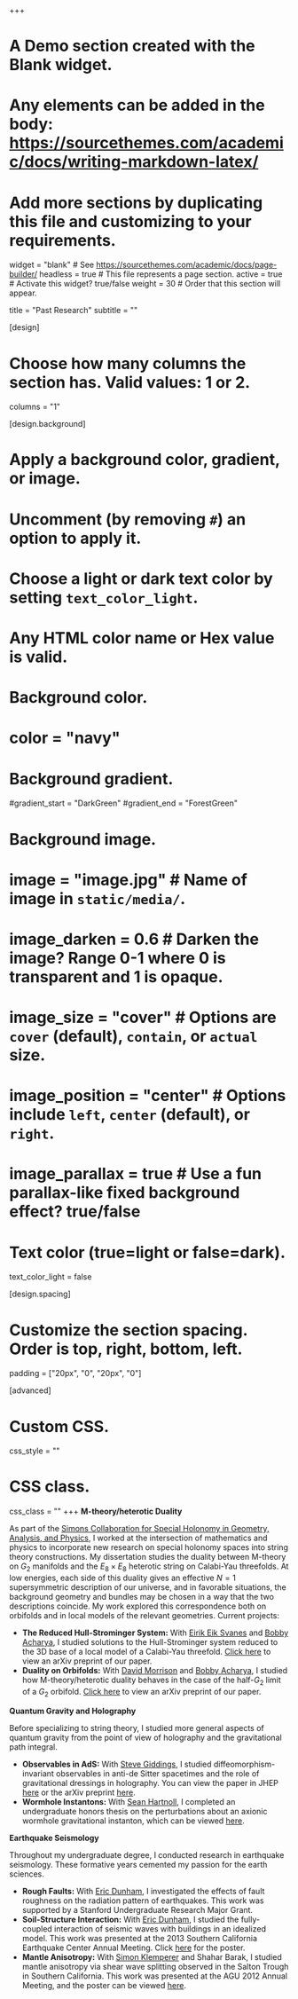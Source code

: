 +++
# A Demo section created with the Blank widget.
# Any elements can be added in the body: https://sourcethemes.com/academic/docs/writing-markdown-latex/
# Add more sections by duplicating this file and customizing to your requirements.

widget = "blank"  # See https://sourcethemes.com/academic/docs/page-builder/
headless = true  # This file represents a page section.
active = true  # Activate this widget? true/false
weight = 30  # Order that this section will appear.

title = "Past Research"
subtitle = ""

[design]
  # Choose how many columns the section has. Valid values: 1 or 2.
  columns = "1"

[design.background]
  # Apply a background color, gradient, or image.
  #   Uncomment (by removing `#`) an option to apply it.
  #   Choose a light or dark text color by setting `text_color_light`.
  #   Any HTML color name or Hex value is valid.

  # Background color.
  # color = "navy"

  # Background gradient.
  #gradient_start = "DarkGreen"
  #gradient_end = "ForestGreen"

  # Background image.
  # image = "image.jpg"  # Name of image in `static/media/`.
  # image_darken = 0.6  # Darken the image? Range 0-1 where 0 is transparent and 1 is opaque.
  # image_size = "cover"  #  Options are `cover` (default), `contain`, or `actual` size.
  # image_position = "center"  # Options include `left`, `center` (default), or `right`.
  # image_parallax = true  # Use a fun parallax-like fixed background effect? true/false

  # Text color (true=light or false=dark).
  text_color_light = false

[design.spacing]
  # Customize the section spacing. Order is top, right, bottom, left.
  padding = ["20px", "0", "20px", "0"]

[advanced]
 # Custom CSS.
 css_style = ""

 # CSS class.
 css_class = ""
+++
**M-theory/heterotic Duality**

As part of the [Simons Collaboration for Special Holonomy in Geometry, Analysis, and Physics](https://sites.duke.edu/scshgap/), I worked at the intersection of mathematics and physics to incorporate new research on special holonomy spaces into string theory constructions. My dissertation studies the duality between M-theory on $G_2$ manifolds and the $E_8 \times E_8$ heterotic string on Calabi-Yau threefolds. At low energies, each side of this duality gives an effective $N=1$ supersymmetric description of our universe, and in favorable situations, the background geometry and bundles may be chosen in a way that the two descriptions coincide. My work explored this correspondence both on orbifolds and in local models of the relevant geometries. Current projects:
- **The Reduced Hull-Strominger System:** With [Eirik Eik Svanes](https://sites.google.com/view/eesvanes/) and [Bobby Acharya](https://www.kcl.ac.uk/people/bobby-acharya), I studied solutions to the Hull-Strominger system reduced to the 3D base of a local model of a Calabi-Yau threefold. [Click here](https://arxiv.org/abs/2010.07438) to view an arXiv preprint of our paper.
- **Duality on Orbifolds:** With [David Morrison](http://web.physics.ucsb.edu/~drm/) and [Bobby Acharya](https://www.kcl.ac.uk/people/bobby-acharya), I studied how M-theory/heterotic duality behaves in the case of the half-$G_2$ limit of a $G_2$ orbifold. [Click here](https://arxiv.org/abs/2106.03886) to view an arXiv preprint of our paper.

**Quantum Gravity and Holography**

Before specializing to string theory, I studied more general aspects of quantum gravity from the point of view of holography and the gravitational path integral.
- **Observables in AdS:** With [Steve Giddings](http://web.physics.ucsb.edu/~giddings/), I studied diffeomorphism-invariant observables in anti-de Sitter spacetimes and the role of gravitational dressings in holography. You can view the paper in JHEP [here](https://doi.org/10.1007/JHEP11(2018)074) or the arXiv preprint [here](https://arxiv.org/abs/1802.01602).
- **Wormhole Instantons:** With [Sean Hartnoll](https://sitp.stanford.edu/people/sean-hartnoll), I completed an undergraduate honors thesis on the perturbations about an axionic wormhole gravitational instanton, which can be viewed [here](/files/thesis.pdf).

**Earthquake Seismology**

Throughout my undergraduate degree, I conducted research in earthquake seismology. These formative years cemented my passion for the earth sciences.
- **Rough Faults:** With [Eric Dunham](https://pangea.stanford.edu/~edunham/), I investigated the effects of fault roughness on the radiation pattern of earthquakes. This work was supported by a Stanford Undergraduate Research Major Grant.
- **Soil-Structure Interaction:** With [Eric Dunham](https://pangea.stanford.edu/~edunham/), I studied the fully-coupled interaction of seismic waves with buildings in an idealized model. This work was presented at the 2013 Southern California Earthquake Center Annual Meeting. Click [here](/files/SCEC.png) for the poster.
- **Mantle Anisotropy:** With [Simon Klemperer](https://earth.stanford.edu/people/simon-klemperer) and Shahar Barak, I studied mantle anisotropy via shear wave splitting observed in the Salton Trough in Southern California. This work was presented at the AGU 2012 Annual Meeting, and the poster can be viewed [here](/files/AGU2012.pdf).
